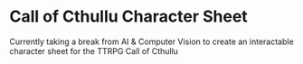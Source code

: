 # Call of Cthullu Character Sheet 

Currently taking a break from AI & Computer Vision to create an interactable character sheet for the TTRPG Call of Cthullu